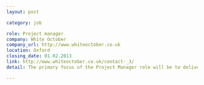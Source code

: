 ```yaml
---
layout: post

category: job

role: Project manager
company: White October
company_url: http://www.whiteoctober.co.uk
location: Oxford
closing_date: 01.02.2013
link: http://www.whiteoctober.co.uk/contact-_3/
detail: The primary focus of the Project Manager role will be to deliver multiple web development projects ranging from 2 months to 2 years in duration, working closely with our clients and production team to ensure successful delivery

---
```

